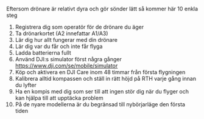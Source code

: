 ﻿Eftersom drönare är relativt dyra och gör sönder lätt så kommer här 10 enkla steg

1. Registrera dig som operatör för de drönare du äger
2. Ta drönarkortet (A2 innefattar A1/A3)
3. Lär dig hur allt fungerar med din drönare
4. Lär dig var du får och inte får flyga
5. Ladda batterierna fullt
6. Använd DJI:s simulator först några gånger
https://www.dji.com/se/mobile/simulator
7. Köp och aktivera en DJI Care inom 48 timmar från första flygningen
8. Kalibrera alltid kompassen och ställ in rätt höjd på RTH varje gång innan du lyfter
9. Ha en kompis med dig som ser till att ingen stör dig när du flyger och kan hjälpa till att upptäcka problem
10. På de nyare modellerna är du begränsad till nybörjarläge den första tiden
